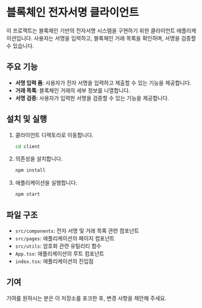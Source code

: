 # 블록체인 전자서명 클라이언트

이 프로젝트는 블록체인 기반의 전자서명 시스템을 구현하기 위한 클라이언트 애플리케이션입니다. 사용자는 서명을 입력하고, 블록체인 거래 목록을 확인하며, 서명을 검증할 수 있습니다.

## 주요 기능

- **서명 입력 폼**: 사용자가 전자 서명을 입력하고 제출할 수 있는 기능을 제공합니다.
- **거래 목록**: 블록체인 거래의 세부 정보를 나열합니다.
- **서명 검증**: 사용자가 입력한 서명을 검증할 수 있는 기능을 제공합니다.

## 설치 및 실행

1. 클라이언트 디렉토리로 이동합니다.
   ```bash
   cd client
   ```

2. 의존성을 설치합니다.
   ```bash
   npm install
   ```

3. 애플리케이션을 실행합니다.
   ```bash
   npm start
   ```

## 파일 구조

- `src/components`: 전자 서명 및 거래 목록 관련 컴포넌트
- `src/pages`: 애플리케이션의 페이지 컴포넌트
- `src/utils`: 암호화 관련 유틸리티 함수
- `App.tsx`: 애플리케이션의 루트 컴포넌트
- `index.tsx`: 애플리케이션의 진입점

## 기여

기여를 원하시는 분은 이 저장소를 포크한 후, 변경 사항을 제안해 주세요.